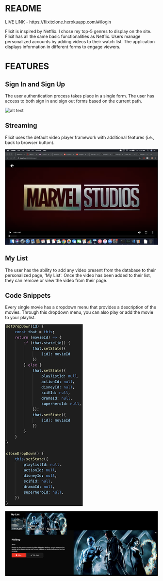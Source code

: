 # README

LIVE LINK - https://flixitclone.herokuapp.com/#/login

Flixit is inspired by Netflix. I chose my top-5 genres to display on the site. Flixit has all the same basic functionalities as Netflix. Users manage personalized accounts by adding videos to their watch list. The application displays information in different forms to engage viewers. 

# FEATURES

## Sign In and Sign Up

The user authentication process takes place in a single form. The user has access to both sign in and sign out forms based on the current path.

![alt text](https://github.com/lyttonliao/NetflixClone/blob/master/app/assets/images/Auth.png)

## Streaming

Flixit uses the default video player framework with additional features (i.e., back to browser button).

![alt text](https://github.com/lyttonliao/NetflixClone/blob/master/app/assets/images/Show.png)

<!-- ## Slide Bars (Work in progress)

Each item on the slide bars are links to the video's play page. The sliding bars have an infinite scroll feature. When hovering over an item, the item expands and displays its title, genres, and year; as it expands, its sibling containers will move while maintaining its shape. There is also a drop-down button that will display an indepth description of the movie. -->

<!-- ## Search (Work in progress)

The search bar continuously detects live changes to the input field to look for matches with similar title or the specified genre. -->

## My List

The user has the ability to add any video present from the database to their personalized page, 'My List'. Once the video has been added to their list, they can remove or view the video from their page.

## Code Snippets

<!-- Using SQL associations, I am able to track the playlist in the Redux store by checking if a movie belongs to the user's playlist.

![alt text](https://github.com/lyttonliao/NetflixClone/blob/master/app/assets/images/Reducers.png) -->

Every single movie has a dropdown menu that provides a description of the movies. Through this dropdown menu, you can also play or add the movie to your playlist.

![alt text](https://github.com/lyttonliao/NetflixClone/blob/master/app/assets/images/Dropdown.png)

![alt text](https://github.com/lyttonliao/NetflixClone/blob/master/app/assets/images/ddinfo.png)

<!-- ## Profiles (Bonus Feature)

All accounts can store up to five individual profiles. -->
